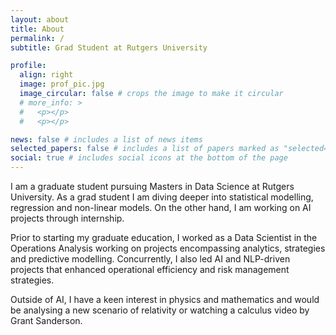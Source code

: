 ```yaml
---
layout: about
title: About
permalink: /
subtitle: Grad Student at Rutgers University

profile:
  align: right
  image: prof_pic.jpg
  image_circular: false # crops the image to make it circular
  # more_info: >
  #   <p></p>
  #   <p></p>

news: false # includes a list of news items
selected_papers: false # includes a list of papers marked as "selected={true}"
social: true # includes social icons at the bottom of the page
---
```


<!-- Write your biography here. Tell the world about yourself. Link to your favorite [subreddit](http://reddit.com). You can put a picture in, too. The code is already in, just name your picture `prof_pic.jpg` and put it in the `img/` folder.

Put your address / P.O. box / other info right below your picture. You can also disable any of these elements by editing `profile` property of the YAML header of your `_pages/about.md`. Edit `_bibliography/papers.bib` and Jekyll will render your [publications page](/al-folio/publications/) automatically.

Link to your social media connections, too. This theme is set up to use [Font Awesome icons](https://fontawesome.com/) and [Academicons](https://jpswalsh.github.io/academicons/), like the ones below. Add your Facebook, Twitter, LinkedIn, Google Scholar, or just disable all of them. -->

I am a graduate student pursuing Masters in Data Science at Rutgers University. As a grad student I am diving deeper into statistical modelling, regression and non-linear models. On the other hand, I am working on AI projects through internship.

Prior to starting my graduate education, I worked as a Data Scientist in the Operations Analysis working on projects encompassing analytics, strategies and predictive modelling. Concurrently, I also led AI and NLP-driven projects that enhanced operational efficiency and risk management strategies.

Outside of AI, I have a keen interest in physics and mathematics and would be analysing a new scenario of relativity or watching a calculus video by Grant Sanderson.